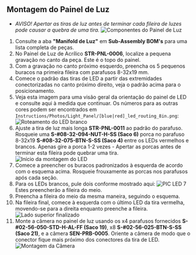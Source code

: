 ## Montagem do Painel de Luz

* *AVISO! Apertar as tiras de luz antes de terminar cada fileira de luzes pode causar a quebra de uma tira.*
![Componentes do Painel de Luz](Photos/Light_Panel/light_manifold_components.jpg)

1. Consulte a aba **"Manifold de Luz"** em **Sub-Assembly BOM's** para uma lista completa de peças.
2. No Painel de Luz de Acrílico **STR-PNL-0006**, localize a pequena gravação no canto da peça. Este é o topo do painel.
3. Com a gravação no canto próximo esquerdo, preencha os 5 pequenos buracos na primeira fileira com parafusos 8-32x19 mm.
4. Comece o padrão das tiras de LED a partir das extremidades conectorizadas no canto próximo direito, veja o padrão acima para o posicionamento.
5. Veja esta imagem para uma visão geral da orientação do painel de LED e consulte aqui à medida que continuar. Os números para as outras cores podem ser encontrados em `Instructions/Photos/Light_Panel/[blue|red]_led_routing_8in.png`:
![Roteamento do LED branco](Photos/Light_Panel/white_led_routing_8in.png)
6. Ajuste a tira de luz mais longa **STR-PNL-0011** ao padrão do parafuso. Rosqueie uma **S-#08-32-094-NUT-H-SS (Saco 6)** porca no parafuso 8-32x19 **S-#08-32-075-BTN-S-SS (Saco 4)** entre os LEDs vermelhos e brancos. Apenas gire a porca 1-2 vezes - Apertar as porcas antes de terminar esta fileira pode quebrar uma tira. ![Início da montagem do LED](Photos/Light_Panel/led_mount_start.jpg)
7. Comece a preencher os buracos padronizados à esquerda de acordo com o esquema acima. Rosqueie frouxamente as porcas nos parafusos após cada seção.
8. Para os LEDs brancos, pule dois conforme mostrado aqui: ![PIC LED 7](Photos/Light_Panel/led_7.jpg) Estes preencherão a fileira do meio.
9. Preencha a fileira do meio da mesma maneira, seguindo o esquema.
10. Na fileira final, comece à esquerda com o último LED da tira vermelha, movendo-se para a direita enquanto preenche a fileira. ![Lado superior finalizado](Photos/Light_Panel/8_in_leads.jpg)
11. Monte a câmera no painel de luz usando os x4 parafusos fornecidos **S-#02-56-050-STD-H-AL-FF (Saco 19)**, x8 **S-#02-56-025-BTN-S-SS (Saco 21)**, e a câmera **SEN-PRB-0005**. Oriente a câmera de modo que o conector fique mais próximo dos conectores da tira de LED. ![Montagem da Câmera](Photos/Light_Panel/camera_2.jpg)
